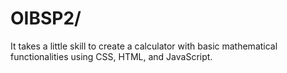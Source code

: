 # OIBSP2/ 
It takes a little skill to create a calculator with basic mathematical functionalities using CSS, HTML, and JavaScript.
